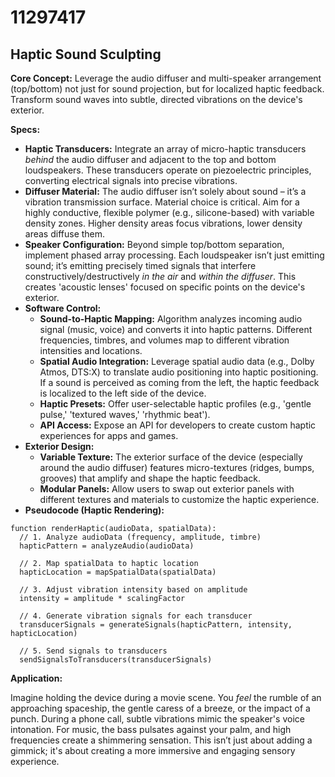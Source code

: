 # 11297417

## Haptic Sound Sculpting

**Core Concept:** Leverage the audio diffuser and multi-speaker arrangement (top/bottom) not just for sound projection, but for localized haptic feedback. Transform sound waves into subtle, directed vibrations on the device's exterior.

**Specs:**

*   **Haptic Transducers:** Integrate an array of micro-haptic transducers *behind* the audio diffuser and adjacent to the top and bottom loudspeakers. These transducers operate on piezoelectric principles, converting electrical signals into precise vibrations.
*   **Diffuser Material:** The audio diffuser isn’t solely about sound – it’s a vibration transmission surface. Material choice is critical. Aim for a highly conductive, flexible polymer (e.g., silicone-based) with variable density zones. Higher density areas focus vibrations, lower density areas diffuse them.
*   **Speaker Configuration:** Beyond simple top/bottom separation, implement phased array processing.  Each loudspeaker isn’t just emitting sound; it’s emitting precisely timed signals that interfere constructively/destructively *in the air* and *within the diffuser*. This creates 'acoustic lenses' focused on specific points on the device's exterior.
*   **Software Control:**
    *   **Sound-to-Haptic Mapping:** Algorithm analyzes incoming audio signal (music, voice) and converts it into haptic patterns. Different frequencies, timbres, and volumes map to different vibration intensities and locations.
    *   **Spatial Audio Integration:**  Leverage spatial audio data (e.g., Dolby Atmos, DTS:X) to translate audio positioning into haptic positioning. If a sound is perceived as coming from the left, the haptic feedback is localized to the left side of the device.
    *   **Haptic Presets:** Offer user-selectable haptic profiles (e.g., 'gentle pulse,' 'textured waves,' 'rhythmic beat').
    *   **API Access:** Expose an API for developers to create custom haptic experiences for apps and games.
*   **Exterior Design:**
    *   **Variable Texture:**  The exterior surface of the device (especially around the audio diffuser) features micro-textures (ridges, bumps, grooves) that amplify and shape the haptic feedback.
    *   **Modular Panels:** Allow users to swap out exterior panels with different textures and materials to customize the haptic experience.
*   **Pseudocode (Haptic Rendering):**

```
function renderHaptic(audioData, spatialData):
  // 1. Analyze audioData (frequency, amplitude, timbre)
  hapticPattern = analyzeAudio(audioData)

  // 2. Map spatialData to haptic location
  hapticLocation = mapSpatialData(spatialData)

  // 3. Adjust vibration intensity based on amplitude
  intensity = amplitude * scalingFactor

  // 4. Generate vibration signals for each transducer
  transducerSignals = generateSignals(hapticPattern, intensity, hapticLocation)

  // 5. Send signals to transducers
  sendSignalsToTransducers(transducerSignals)
```

**Application:**

Imagine holding the device during a movie scene. You *feel* the rumble of an approaching spaceship, the gentle caress of a breeze, or the impact of a punch. During a phone call, subtle vibrations mimic the speaker's voice intonation. For music, the bass pulsates against your palm, and high frequencies create a shimmering sensation. This isn’t just about adding a gimmick; it's about creating a more immersive and engaging sensory experience.